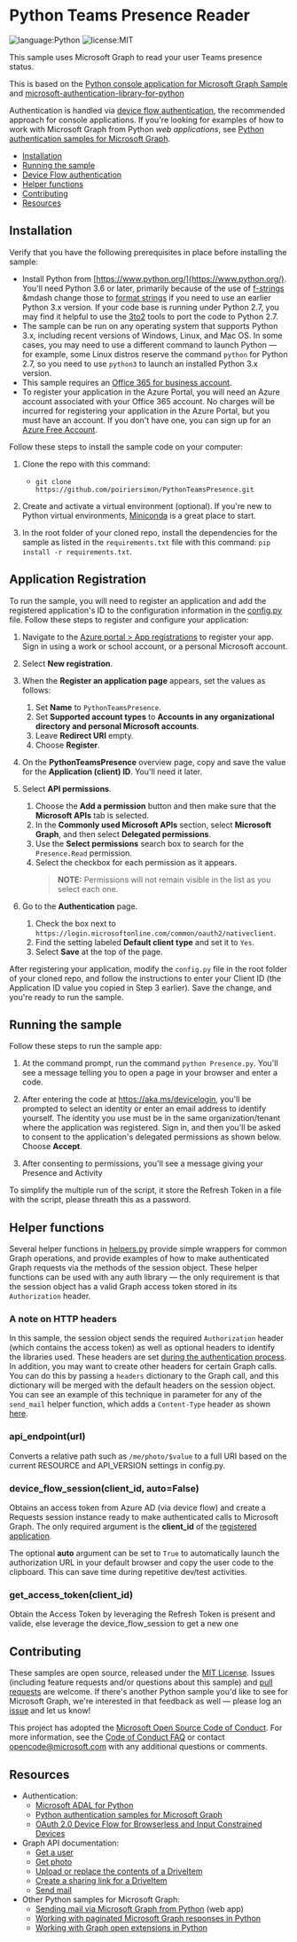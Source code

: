 # Python Teams Presence Reader

![language:Python](https://img.shields.io/badge/Language-Python-blue.svg?style=flat-square) ![license:MIT](https://img.shields.io/badge/License-MIT-green.svg?style=flat-square) 

This sample uses Microsoft Graph to read your user Teams presence status.

This is based on the [Python console application for Microsoft Graph Sample](https://docs.microsoft.com/en-us/samples/microsoftgraph/python-sample-console-app/python-console-application-for-microsoft-graph/) and [microsoft-authentication-library-for-python](https://github.com/AzureAD/microsoft-authentication-library-for-python/blob/dev/sample/device_flow_sample.py)

Authentication is handled via [device flow authentication](#device-flow-authentication), the recommended approach for console applications. If you're looking for examples of how to work with Microsoft Graph from Python _web applications_, see [Python authentication samples for Microsoft Graph](https://github.com/microsoftgraph/python-sample-auth). 

* [Installation](#installation)
* [Running the sample](#running-the-sample)
* [Device Flow authentication](#device-flow-authentication)
* [Helper functions](#helper-functions)
* [Contributing](#contributing)
* [Resources](#resources)

## Installation

Verify that you have the following prerequisites in place before installing the sample:

* Install Python from [https://www.python.org/](https://www.python.org/). You'll need Python 3.6 or later, primarily because of the use of [f-strings](https://www.python.org/dev/peps/pep-0498/) &mdash change those to [format strings](https://docs.python.org/3/library/stdtypes.html#str.format) if you need to use an earlier Python 3.x version. If your code base is running under Python 2.7, you may find it helpful to use the [3to2](https://pypi.python.org/pypi/3to2) tools to port the code to Python 2.7.
* The sample can be run on any operating system that supports Python 3.x, including recent versions of Windows, Linux, and Mac OS. In some cases, you may need to use a different command to launch Python &mdash; for example, some Linux distros reserve the command ```python``` for Python 2.7, so you need to use ```python3``` to launch an installed Python 3.x version.
* This sample requires an [Office 365 for business account](https://msdn.microsoft.com/en-us/office/office365/howto/setup-development-environment#bk_Office365Account).
* To register your application in the Azure Portal, you will need an Azure account associated with your Office 365 account. No charges will be incurred for registering your application in the Azure Portal, but you must have an account. If you don't have one, you can sign up for an [Azure Free Account](https://azure.microsoft.com/en-us/free/free-account-faq/).

Follow these steps to install the sample code on your computer:

1. Clone the repo with this command:
    * ```git clone https://github.com/poiriersimon/PythonTeamsPresence.git```

2. Create and activate a virtual environment (optional). If you're new to Python virtual environments, [Miniconda](https://conda.io/miniconda.html) is a great place to start.

3. In the root folder of your cloned repo, install the dependencies for the sample as listed in the ```requirements.txt``` file with this command: ```pip install -r requirements.txt```.

## Application Registration

To run the sample, you will need to register an application and add the registered application's ID to the configuration information in the [config.py](https://github.com/microsoftgraph/python-sample-console-app/blob/master/helpers.py) file. Follow these steps to register and configure your application:

1. Navigate to the [Azure portal > App registrations](https://go.microsoft.com/fwlink/?linkid=2083908) to register your app. Sign in using a work or school account, or a personal Microsoft account.

2. Select **New registration**.

3. When the **Register an application page** appears, set the values as follows:
    1. Set **Name** to `PythonTeamsPresence`.
    2. Set **Supported account types** to **Accounts in any organizational directory and personal Microsoft accounts**.
    3. Leave **Redirect URI** empty.
    4. Choose **Register**.

4. On the **PythonTeamsPresence** overview page, copy and save the value for the **Application (client) ID**. You'll need it later.

5. Select **API permissions**.
   1. Choose the **Add a permission** button and then make sure that the **Microsoft APIs** tab is selected.
   2. In the **Commonly used Microsoft APIs** section, select **Microsoft Graph**, and then select **Delegated permissions**.
   3. Use the **Select permissions** search box to search for the `Presence.Read` permission.
   4. Select the checkbox for each permission as it appears.
      > **NOTE:** Permissions will not remain visible in the list as you select each one.

6. Go to the **Authentication** page. 
    1. Check the box next to `https://login.microsoftonline.com/common/oauth2/nativeclient`.
    2. Find the setting labeled **Default client type** and set it to `Yes`.
    3. Select **Save** at the top of the page.

After registering your application, modify the ```config.py``` file in the root folder of your cloned repo, and follow the instructions to enter your Client ID (the Application ID value you copied in Step 3 earlier). Save the change, and you're ready to run the sample.

## Running the sample

Follow these steps to run the sample app:

1. At the command prompt, run the command ```python Presence.py```. You'll see a message telling you to open a page in your browser and enter a code.


2. After entering the code at https://aka.ms/devicelogin, you'll be prompted to select an identity or enter an email address to identify yourself. The identity you use must be in the same organization/tenant where the application was registered. Sign in, and then you'll be asked to consent to the application's delegated permissions as shown below. Choose **Accept**.

3. After consenting to permissions, you'll see a message giving your Presence and Activity

To simplify the multiple run of the script, it store the Refresh Token in a file with the script, please threath this as a password.

## Helper functions

Several helper functions in [helpers.py](https://github.com/microsoftgraph/python-sample-console-app/blob/master/helpers.py) provide simple wrappers for common Graph operations, and provide examples of how to make authenticated Graph requests via the methods of the session object. These helper functions can be used with any auth library &mdash; the only requirement is that the session object has a valid Graph access token stored in its ```Authorization``` header.

### A note on HTTP headers

In this sample, the session object sends the required ```Authorization``` header (which contains the access token) as well as optional headers to identify the libraries used. These headers are set [during the authentication process](https://github.com/microsoftgraph/python-sample-console-app/blob/master/helpers.py#L59-L61). In addition, you may want to create other headers for certain Graph calls. You can do this by passing a ```headers``` dictionary to the Graph call, and this dictionary will be merged with the default headers on the session object. You can see an example of this technique in  parameter for any of the ```send_mail``` helper function, which adds a ```Content-Type``` header as shown [here](https://github.com/microsoftgraph/python-sample-console-app/blob/master/helpers.py#L138-L138).

### api_endpoint(url)

Converts a relative path such as ```/me/photo/$value``` to a full URI based on the current RESOURCE and API_VERSION settings in config.py.

### device_flow_session(client_id, auto=False)

Obtains an access token from Azure AD (via device flow) and create a Requests session instance ready to make authenticated calls to Microsoft Graph. The only required argument is the **client_id** of the [registered application](#application-registration).

The optional **auto** argument can be set to ```True``` to automatically launch the authorization URL in your default browser and copy the user code to the clipboard. This can save time during repetitive dev/test activities.

### get_access_token(client_id)

Obtain the Access Token by leveraging the Refresh Token is present and valide, else leverage the device_flow_session to get a new one

## Contributing

These samples are open source, released under the [MIT License](https://github.com/microsoftgraph/python-sample-console-app/blob/master/LICENSE). Issues (including feature requests and/or questions about this sample) and [pull requests](https://github.com/microsoftgraph/python-sample-console-app/pulls) are welcome. If there's another Python sample you'd like to see for Microsoft Graph, we're interested in that feedback as well &mdash; please log an [issue](https://github.com/microsoftgraph/python-sample-console-app/issues) and let us know!

This project has adopted the [Microsoft Open Source Code of Conduct](https://opensource.microsoft.com/codeofconduct/). For more information, see the [Code of Conduct FAQ](https://opensource.microsoft.com/codeofconduct/faq/) or contact [opencode@microsoft.com](mailto:opencode@microsoft.com) with any additional questions or comments.

## Resources

* Authentication:
    * [Microsoft ADAL for Python](https://github.com/AzureAD/azure-activedirectory-library-for-python)
    * [Python authentication samples for Microsoft Graph](https://github.com/microsoftgraph/python-sample-auth)
    * [OAuth 2.0 Device Flow for Browserless and Input Constrained Devices](https://tools.ietf.org/html/draft-ietf-oauth-device-flow-07)
* Graph API documentation:
    * [Get a user](https://developer.microsoft.com/en-us/graph/docs/api-reference/v1.0/api/user_get)
    * [Get photo](https://developer.microsoft.com/en-us/graph/docs/api-reference/v1.0/api/profilephoto_get)
    * [Upload or replace the contents of a DriveItem](https://developer.microsoft.com/en-us/graph/docs/api-reference/v1.0/api/driveitem_put_content)
    * [Create a sharing link for a DriveItem](https://developer.microsoft.com/en-us/graph/docs/api-reference/v1.0/api/driveitem_createlink)
    * [Send mail](https://developer.microsoft.com/en-us/graph/docs/api-reference/v1.0/api/user_sendmail)
* Other Python samples for Microsoft Graph:
    * [Sending mail via Microsoft Graph from Python](https://github.com/microsoftgraph/python-sample-send-mail) (web app)
    * [Working with paginated Microsoft Graph responses in Python](https://github.com/microsoftgraph/python-sample-pagination)
    * [Working with Graph open extensions in Python](https://github.com/microsoftgraph/python-sample-open-extensions)
